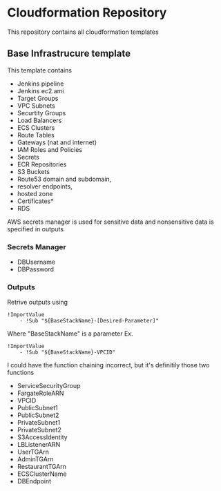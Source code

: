 # Cloudformation Repository

This repository contains all cloudformation templates

## Base Infrastrucure template

This template contains

- Jenkins pipeline
- Jenkins ec2.ami
- Target Groups
- VPC Subnets
- Securtity Groups
- Load Balancers
- ECS Clusters
- Route Tables
- Gateways (nat and internet)
- IAM Roles and Policies
- Secrets
- ECR Repositories
- S3 Buckets
- Route53 domain and subdomain,
- resolver endpoints,
- hosted zone
- Certificates\*
- RDS

AWS secrets manager is used for sensitive data and nonsensitive data is specified in outputs

### Secrets Manager

- DBUsername
- DBPassword

### Outputs

Retrive outputs using

```
!ImportValue
    - !Sub "${BaseStackName}-[Desired-Parameter]"
```

Where "BaseStackName" is a parameter
Ex.

```
!ImportValue
    - !Sub "${BaseStackName}-VPCID"
```

I could have the function chaining incorrect, but it's definitily those two functions

- ServiceSecurityGroup
- FargateRoleARN
- VPCID
- PublicSubnet1
- PublicSubnet2
- PrivateSubnet1
- PrivateSubnet2
- S3AccessIdentity
- LBListenerARN
- UserTGArn
- AdminTGArn
- RestaurantTGArn
- ECSClusterName
- DBEndpoint
